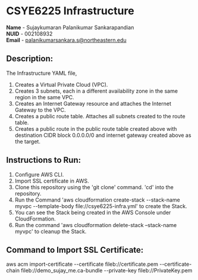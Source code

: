 # CSYE6225 Infrastructure

**Name**  - Sujaykumaran Palanikumar Sankarapandian<br/>
**NUID**  - 002108932<br/>
**Email** - palanikumarsankara.s@northeastern.edu 

## Description:

The Infrastructure YAML file,<br/>
1. Creates a Virtual Private Cloud (VPC).
2. Creates 3 subnets, each in a different availability zone in the same region in the same VPC.
3. Creates an Internet Gateway resource and attaches the Internet Gateway to the VPC.
4. Creates a public route table. Attaches all subnets created to the route table.
5. Creates a public route in the public route table created above with destination CIDR block 0.0.0.0/0 and internet gateway created above as the target.

## Instructions to Run:

1. Configure AWS CLI. 
2. Import SSL certificate in AWS.
3. Clone this repository using the 'git clone' command. 'cd' into the repository.
4. Run the Command 'aws cloudformation create-stack --stack-name myvpc --template-body file://csye6225-infra.yml' to create the Stack.
5. You can see the Stack being created in the AWS Console under CloudFormation.
6. Run the command 'aws cloudformation delete-stack –stack-name myvpc' to cleanup the Stack.

## Command to Import SSL Certificate:
aws acm import-certificate --certificate fileb://certificate.pem --certificate-chain fileb://demo_sujay_me.ca-bundle --private-key fileb://PrivateKey.pem
